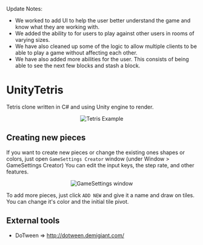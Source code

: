 Update Notes:
 - We worked to add UI to help the user better understand the game and know what they are working with.
 - We added the ability to for users to play against other users in rooms of varying sizes.
 - We have also cleaned up some of the logic to allow multiple clients to be able to play a game without affecting each other.
 - We have also added more abilities for the user. This consists of being able to see the next few blocks and stash a block.

# UnityTetris
Tetris clone written in C# and using Unity engine to render.

<p align="center">
  <img src="https://github.com/Mukarillo/UnityTetris/blob/master/readmeimages/tetris_example.gif?raw=true" alt="Tetris Example"/>
</p>

## Creating new pieces

If you want to create new pieces or change the existing ones shapes or colors, just open ```GameSettings Creator``` window (under Window > GameSettings Creator)
You can edit the input keys, the step rate, and other features.

<p align="center">
  <img src="https://github.com/Mukarillo/UnityTetris/blob/master/readmeimages/gameConfigWindow.PNG?raw=true" alt="GameSettings window"/>
</p

To add more pieces, just click ```ADD NEW``` and give it a name and draw on tiles. You can change it's color and the initial tile pivot.


## External tools
- DoTween => http://dotween.demigiant.com/
